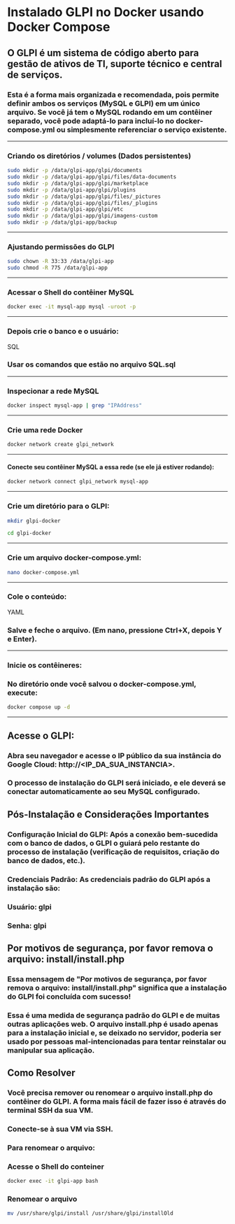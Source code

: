 ﻿
# Instalado GLPI no Docker usando Docker Compose
## O GLPI é um sistema de código aberto para gestão de ativos de TI, suporte técnico e central de serviços.

### Esta é a forma mais organizada e recomendada, pois permite definir ambos os serviços (MySQL e GLPI) em um único arquivo. Se você já tem o MySQL rodando em um contêiner separado, você pode adaptá-lo para incluí-lo no docker-compose.yml ou simplesmente referenciar o serviço existente.
--------
### Criando os diretórios / volumes (Dados persistentes)
````Bash
sudo mkdir -p /data/glpi-app/glpi/documents
sudo mkdir -p /data/glpi-app/glpi/files/data-documents
sudo mkdir -p /data/glpi-app/glpi/marketplace
sudo mkdir -p /data/glpi-app/glpi/plugins
sudo mkdir -p /data/glpi-app/glpi/files/_pictures
sudo mkdir -p /data/glpi-app/glpi/files/_plugins
sudo mkdir -p /data/glpi-app/glpi/etc
sudo mkdir -p /data/glpi-app/glpi/imagens-custom
sudo mkdir -p /data/glpi-app/backup
````
-------------
### Ajustando permissões do GLPI
````Bash
sudo chown -R 33:33 /data/glpi-app
sudo chmod -R 775 /data/glpi-app
````
----------------
### Acessar o Shell do contêiner MySQL 
````Bash   
docker exec -it mysql-app mysql -uroot -p
````
------------
### Depois crie o banco e o usuário:
SQL
### Usar os comandos que estão no arquivo SQL.sql
-----------
### Inspecionar a rede MySQL
````Bash
docker inspect mysql-app | grep "IPAddress"
````
----------
### Crie uma rede Docker
````Bash
docker network create glpi_network
````
----------
#### Conecte seu contêiner MySQL a essa rede (se ele já estiver rodando):
````Bash
docker network connect glpi_network mysql-app
````
-----------
### Crie um diretório para o GLPI:
````Bash
mkdir glpi-docker
````
````Bash
cd glpi-docker
````
-----------
### Crie um arquivo docker-compose.yml:
````Bash
nano docker-compose.yml
````
--------------
### Cole o conteúdo:
YAML
### Salve e feche o arquivo. (Em nano, pressione Ctrl+X, depois Y e Enter).
---------------
### Inicie os contêineres:
### No diretório onde você salvou o docker-compose.yml, execute:
````Bash
docker compose up -d
````
-----------
## Acesse o GLPI:
### Abra seu navegador e acesse o IP público da sua instância do Google Cloud: http://<IP_DA_SUA_INSTANCIA>. 
### O processo de instalação do GLPI será iniciado, e ele deverá se conectar automaticamente ao seu MySQL configurado.

## Pós-Instalação e Considerações Importantes
### Configuração Inicial do GLPI: Após a conexão bem-sucedida com o banco de dados, o GLPI o guiará pelo restante do processo de instalação (verificação de requisitos, criação do banco de dados, etc.).

### Credenciais Padrão: As credenciais padrão do GLPI após a instalação são:

### Usuário: glpi

### Senha: glpi

## Por motivos de segurança, por favor remova o arquivo: install/install.php
### Essa mensagem de "Por motivos de segurança, por favor remova o arquivo: install/install.php" significa que a instalação do GLPI foi concluída com sucesso!

### Essa é uma medida de segurança padrão do GLPI e de muitas outras aplicações web. O arquivo install.php é usado apenas para a instalação inicial e, se deixado no servidor, poderia ser usado por pessoas mal-intencionadas para tentar reinstalar ou manipular sua aplicação.

## Como Resolver
### Você precisa remover ou renomear o arquivo install.php do contêiner do GLPI. A forma mais fácil de fazer isso é através do terminal SSH da sua VM.

### Conecte-se à sua VM via SSH.

### Para renomear o arquivo:

### Acesse o Shell do conteiner
````Bash
docker exec -it glpi-app bash
````
### Renomear o arquivo
````Bash
mv /usr/share/glpi/install /usr/share/glpi/installOld
````






